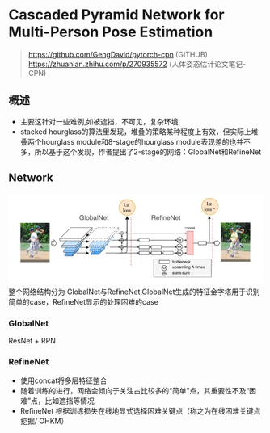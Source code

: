 
# Cascaded Pyramid Network for Multi-Person Pose Estimation
> https://github.com/GengDavid/pytorch-cpn (GITHUB)   
> https://zhuanlan.zhihu.com/p/270935572 (人体姿态估计论文笔记-CPN)
## 概述
- 主要这针对一些难例,如被遮挡，不可见，复杂环境
- stacked hourglass的算法里发现，堆叠的策略某种程度上有效，但实际上堆叠两个hourglass module和8-stage的hourglass module表现差的也并不多，所以基于这个发现，作者提出了2-stage的网络：GlobalNet和RefineNet
## Network
![CPN](../picture/keypoint/CPN_stru.jpg)
整个网络结构分为 GlobalNet与RefineNet,GlobalNet生成的特征金字塔用于识别简单的case，RefineNet显示的处理困难的case 

### GlobalNet
ResNet + RPN 

### RefineNet
- 使用concat将多层特征整合
- 随着训练的进行，网络会倾向于关注占比较多的“简单”点，其重要性不及“困难”点，比如遮挡等情况
- RefineNet 根据训练损失在线地显式选择困难关键点（称之为在线困难关键点挖掘/ OHKM）
